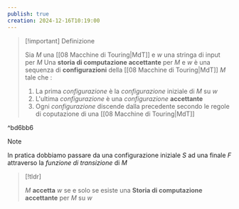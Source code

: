 ```yaml
---
publish: true
creation: 2024-12-16T10:19:00
---
```

>[!important] Definizione
>
>Sia $M$ una [[08 Macchine di Touring|MdT]] e $w$ una stringa di input per $M$ 
>Una **storia di computazione accettante** per $M$ e $w$ è una sequenza di **configurazioni** della [[08 Macchine di Touring|MdT]] $M$ tale che :
>1. La prima *configurazione* è la *configurazione* iniziale di $M$ su $w$ 
>2. L'ultima *configurazione* è una *configurazione* **accettante**
>3. Ogni *configurazione* discende dalla precedente secondo le regole di coputazione di una [[08 Macchine di Touring|MdT]] 

^bd6bb6

>[!note] 
>
>In pratica dobbiamo passare da una configurazione iniziale $S$ ad una finale $F$ attraverso la *funzione di transizione* di $M$ 

>[!tldr] 
>
>$M$ **accetta** $w$ se e solo se esiste una **Storia di computazione accettante** per $M$ su $w$ 

